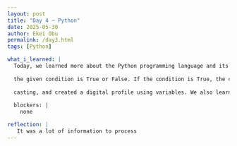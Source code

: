 ```yaml
---
layout: post
title: "Day 4 – Python"
date: 2025-05-30
author: Ekei Obu 
permalink: /day3.html
tags: [Python]

what_i_learned: |
  Today, we learned more about the Python programming language and its built-in functions. We also explored the if statement, which is used to control the flow of a program. When an if statement is used, Python checks whether 
  
  the given condition is True or False. If the condition is True, the code inside the block runs. This allows us to create logic-based decisions in our programs.ion, we focused on Python, used variables, practiced type 
  
  casting, and created a digital profile using variables. We also learned how to identify different objects and things in an image using code.
  
  blockers: |
    none

reflection: |
   It was a lot of information to process
---
```

